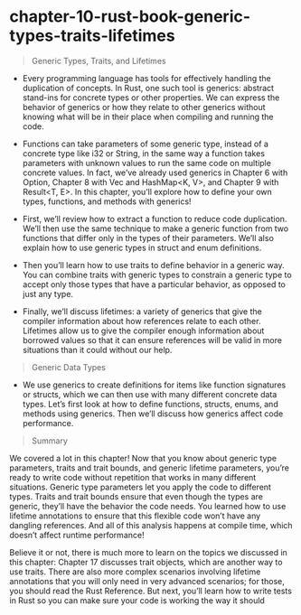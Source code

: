 # chapter-10-rust-book-generic-types-traits-lifetimes

> Generic Types, Traits, and Lifetimes

* Every programming language has tools for effectively handling the duplication of concepts. In Rust, one such tool is generics: abstract stand-ins for concrete types or other properties. We can express the behavior of generics or how they relate to other generics without knowing what will be in their place when compiling and running the code.

* Functions can take parameters of some generic type, instead of a concrete type like i32 or String, in the same way a function takes parameters with unknown values to run the same code on multiple concrete values. In fact, we’ve already used generics in Chapter 6 with Option<T>, Chapter 8 with Vec<T> and HashMap<K, V>, and Chapter 9 with Result<T, E>. In this chapter, you’ll explore how to define your own types, functions, and methods with generics!

* First, we’ll review how to extract a function to reduce code duplication. We’ll then use the same technique to make a generic function from two functions that differ only in the types of their parameters. We’ll also explain how to use generic types in struct and enum definitions.

* Then you’ll learn how to use traits to define behavior in a generic way. You can combine traits with generic types to constrain a generic type to accept only those types that have a particular behavior, as opposed to just any type.

* Finally, we’ll discuss lifetimes: a variety of generics that give the compiler information about how references relate to each other. Lifetimes allow us to give the compiler enough information about borrowed values so that it can ensure references will be valid in more situations than it could without our help.

> Generic Data Types

* We use generics to create definitions for items like function signatures or structs, which we can then use with many different concrete data types. Let’s first look at how to define functions, structs, enums, and methods using generics. Then we’ll discuss how generics affect code performance.

> Summary

We covered a lot in this chapter! Now that you know about generic type parameters, traits and trait bounds, and generic lifetime parameters, you’re ready to write code without repetition that works in many different situations. Generic type parameters let you apply the code to different types. Traits and trait bounds ensure that even though the types are generic, they’ll have the behavior the code needs. You learned how to use lifetime annotations to ensure that this flexible code won’t have any dangling references. And all of this analysis happens at compile time, which doesn’t affect runtime performance!

Believe it or not, there is much more to learn on the topics we discussed in this chapter: Chapter 17 discusses trait objects, which are another way to use traits. There are also more complex scenarios involving lifetime annotations that you will only need in very advanced scenarios; for those, you should read the Rust Reference. But next, you’ll learn how to write tests in Rust so you can make sure your code is working the way it should
